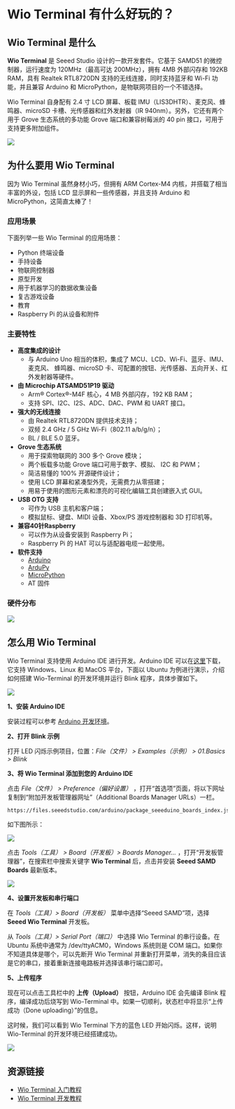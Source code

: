 # Wio Terminal 有什么好玩的？



## Wio Terminal 是什么

**Wio Terminal** 是 Seeed Studio 设计的一款开发套件。它基于 SAMD51 的微控制器，运行速度为 120MHz（最高可达 200MHz），拥有 4MB 外部闪存和 192KB RAM，具有 Realtek RTL8720DN 支持的无线连接，同时支持蓝牙和 Wi-Fi 功能，并且兼容 Arduino 和 MicroPython，是物联网项目的一个不错选择。

Wio Terminal 自身配有 2.4 寸 LCD 屏幕、板载 IMU（LIS3DHTR）、麦克风、蜂鸣器、microSD 卡槽、光传感器和红外发射器（IR 940nm）。另外，它还有两个用于 Grove 生态系统的多功能 Grove 端口和兼容树莓派的 40 pin 接口，可用于支持更多附加组件。

![](https://static.getiot.tech/wio-terminal-resources-layout.png)



## 为什么要用 Wio Terminal

因为 Wio Terminal 虽然身材小巧，但拥有 ARM Cortex-M4 内核，并搭载了相当丰富的外设，包括 LCD 显示屏和一些传感器，并且支持 Arduino 和 MicroPython，这简直太棒了！

### 应用场景

下面列举一些 Wio Terminal 的应用场景：

- Python 终端设备
- 手持设备
- 物联网控制器
- 原型开发
- 用于机器学习的数据收集设备
- 复古游戏设备
- 教育
- Raspberry Pi 的从设备和附件

### 主要特性

- **高度集成的设计**
  - 与 Arduino Uno 相当的体积，集成了 MCU、LCD、Wi-Fi、蓝牙、IMU、麦克风、 蜂鸣器、microSD 卡、可配置的按钮、光传感器、五向开关、红外发射器等硬件。
- **由 Microchip ATSAMD51P19 驱动**
  - Arm® Cortex®-M4F 核心，4 MB 外部闪存，192 KB RAM；
  - 支持 SPI、I2C、I2S、ADC、DAC、PWM 和 UART 接口。
- **强大的无线连接**
  - 由 Realtek RTL8720DN 提供技术支持；
  - 双频 2.4 GHz / 5 GHz Wi-Fi（802.11 a/b/g/n）；
  - BL / BLE 5.0 蓝牙。
- **Grove 生态系统**
  - 用于探索物联网的 300 多个 Grove 模块；
  - 两个板载多功能 Grove 端口可用于数字、模拟、 I2C 和 PWM；
  - 简洁易懂的 100% 开源硬件设计；
  - 使用 LCD 屏幕和紧凑型外壳，无需费力从零搭建；
  - 用易于使用的图形元素和漂亮的可视化编辑工具创建嵌入式 GUI。
- **USB OTG 支持**
  - 可作为 USB 主机和客户端；
  - 模拟鼠标、键盘、MIDI 设备、Xbox/PS 游戏控制器和 3D 打印机等。
- **兼容40针Raspberry**
  - 可以作为从设备安装到 Raspberry Pi；
  - Raspberry Pi 的 HAT 可以与适配器电缆一起使用。
- **软件支持**
  - [Arduino](https://www.arduino.cc/en/software)
  - [ArduPy](https://wiki.seeedstudio.com/ArduPy/)
  - [MicroPython](https://micropython.org/)
  - AT 固件



### 硬件分布

![](https://static.getiot.tech/WioT-Hardware-Overview.png)



## 怎么用 Wio Terminal

Wio Terminal 支持使用 Arduino IDE 进行开发。Arduino IDE 可以在[这里](https://www.arduino.cc/en/software)下载，它支持 Windows、Linux 和 MacOS 平台，下面以 Ubuntu 为例进行演示，介绍如何搭建 Wio-Terminal 的开发环境并运行 Blink 程序，具体步骤如下。

![](https://static.getiot.tech/wio-terminal-powerup.png)



**1、安装 Arduino IDE**

安装过程可以参考 [Arduino 开发环境](https://getiot.tech/arduino/arduino-ide.html)。

**2、打开 Blink 示例**

打开 LED 闪烁示例项目，位置：*File（文件） > Examples（示例） > 01.Basics > Blink*

**3、将 Wio Terminal 添加到您的 Arduino IDE**

点击 *File（文件） > Preference（偏好设置）* ，打开“首选项”页面，将以下网址复制到“附加开发板管理器网址”（Additional Boards Manager URLs）一栏。

```bash
https://files.seeedstudio.com/arduino/package_seeeduino_boards_index.json
```

如下图所示：

![](https://static.getiot.tech/Arduino-IDE-add-Wio-Terminal.png)

点击 *Tools（工具） > Board（开发板）> Boards Manager...* ，打开“开发板管理器”，在搜索栏中搜索关键字 **Wio Terminal** 后，点击并安装 **Seeed SAMD Boards** 最新版本。

![](https://static.getiot.tech/Arduino-IDE-Board-Manager-add-Seeed-SAMD.png)

**4、设置开发板和串行端口**

在 *Tools（工具）> Board（开发板）* 菜单中选择“Seeed SAMD”项，选择 **Seeed Wio Terminal** 开发板。

从 *Tools（工具）> Serial Port（端口）* 中选择 Wio Terminal 的串行设备。在 Ubuntu 系统中通常为 /dev/ttyACM0，Windows 系统则是 COM 端口。如果你不知道具体是哪个，可以先断开 Wio Terminal 并重新打开菜单，消失的条目应该是它的串口，接着重新连接电路板并选择该串行端口即可。

**5、上传程序**

现在可以点击工具栏中的 **上传（Upload）** 按钮，Arduino IDE 会先编译 Blink 程序，编译成功后烧写到 Wio-Terminal 中。如果一切顺利，状态栏中将显示“上传成功（Done uploading）”的信息。

这时候，我们可以看到 Wio Terminal 下方的蓝色 LED 开始闪烁。这样，说明 Wio-Terminal 的开发环境已经搭建成功。

![](https://static.getiot.tech/Arduino-IDE-Wio-Terminal-Blink.png)





## 资源链接

- [Wio Terminal 入门教程](https://wiki.seeedstudio.com/cn/Wio-Terminal-Getting-Started/)
- [Wio Terminal 开发教程](https://getiot.tech/category/wiot)

